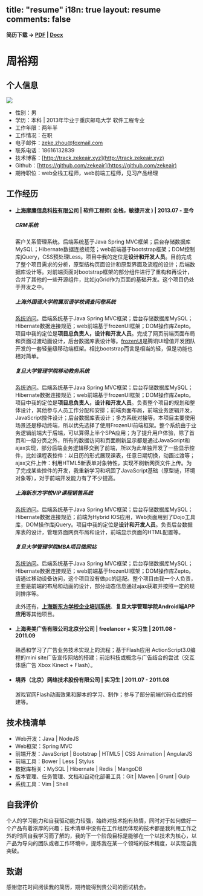 title: "resume"
i18n: true
layout: resume
comments: false
---

<div class="resume-download"><strong>简历下载 -&gt; <a href="/assets/front-end/resume.pdf">PDF</a> | <a href="/assets/front-end/resume.docx">Docx</a></strong></div>

<h1 class="title">周裕翔</h1>

## 个人信息

<img src="/images/resume/QR.jpg" class="QR"/>

- 性别：男
- 学历：本科 | 2013年毕业于重庆邮电大学 软件工程专业
- 工作年限：两年半
- 工作情况：在职
- 电子邮件：<a href="mailto:zeke.zhou@foxmail.com" target="_self">zeke.zhou@foxmail.com</a> 
- 联系电话：18616132839
- 技术博客：[http://track.zekeair.xyz](http://track.zekeair.xyz)
- Github：[https://github.com/zekeair](https://github.com/zekeair)
- 期待职位：web全栈工程师，web前端工程师，见习产品经理

## 工作经历

- #### **[上海摩鹰信息科技有限公司](http://www.smemobiletech.com/)** | 软件工程师( 全栈，敏捷开发 ) | 2013.07 - 至今

	##### **CRM系统**

	客户关系管理系统。后端系统基于Java Spring MVC框架；后台存储数据库MySQL；Hibernate数据连接规范；web前端基于bootstrap框架；DOM控制库jQuery，CSS预处理Less。项目中我的定位是**设计和开发人员**。目前完成了整个项目需求的分析，原型结构页面设计和原型界面及流程的设计；后端数据库设计等。对前端页面对bootstrap框架的部分组件进行了重构和再设计，合并了其他的一些开源组件，比如jqGrid作为页面的基础开发。这个项目仍处于开发之中。

	##### **上海外国语大学附属双语学校调查问卷系统**

	[系统访问](http://www.smemobiletech.com/survey/paper/1)。后端系统基于Java Spring MVC框架；后台存储数据库MySQL；Hibernate数据连接规范；web前端基于frozenUI框架；DOM操作库Zepto。项目中我的定位是**项目总负责人，设计和开发人员**。完成了网页前端页面布局和页面过渡动画设计，后台数据库表设计等。[frozenUI](http://frozenui.github.io/)是腾讯UI增值开发团队开发的一套轻量级移动端框架。相比bootstrap而言是相当的轻，但是功能也相对简单。

	##### **复旦大学管理学院移动教务系统**

	[系统访问](http://m.fdsm.fudan.edu.cn/wx/)。后端系统基于Java Spring MVC框架；后台存储数据库MySQL；Hibernate数据连接规范；web前端基于frozenUI框架；DOM操作库Zepto。项目中我的定位是**项目总负责人，设计和开发人员**。负责整个项目的规划和整体设计，其他参与人员工作分配和安排；前端页面布局，前端业务逻辑开发，JavaScript控件设计；后台数据库表设计；多方系统对接等。本项目主要使用场景还是移动终端，所以优先选择了使用FrozenUI前端框架。整个系统由于业务逻辑前端大于后端，可以算得上半个SPA应用；为了提升用户体验，除了首页和一级分页之外，所有的数据访问和页面刷新显示都是通过JavaScript和ajax实现，部分后端业务逻辑移交到了前端，所以为此单独开发了一些显示控件，比如课程表控件：以日历的形式展现课表，任意日期切换，动画过渡等；ajax文件上传：利用HTML5新表单对象特性，实现不刷新网页文件上传。为了完成某些控件的开发，我重新学习和巩固了JavaScript基础（原型链，环境对象等），对于前端开发能力有了不少提高。

	##### **上海新东方学校VIP课程销售系统**

	[系统访问](http://jw.sh.xdf.cn/xdfhd)。后端系统基于Java Spring MVC框架；后台存储数据库MySQL；Hibernate数据连接规范；前端为Hybrid IOS应用，Web页面用到了Dojo工具库，DOM操作库jQuery。项目中我的定位是**设计和开发人员**。负责后台数据库表的设计，管理界面网页布局和设计，前端显示页面的HTML配置等。
	
	##### **复旦大学管理学院MBA项目微网站**

	[系统访问](http://events.fdsm.fudan.edu.cn/microsite/mba/pages/home.html)。后端系统基于Java Spring MVC框架；后台存储数据库MySQL；Hibernate数据连接规范；web前端基于frozenUI框架；DOM操作库Zepto。请通过移动设备访问，这个项目没有做pc的适配。整个项目由我一个人负责，主要是前端的布局和动画的设计，部分动态信息通过ajax获取并按照一定的规则排序等。

	此外还有，**[上海新东方学校企业培训系统](http://qp.sh.xdf.cn/xdfct/)**、**复旦大学管理学院Android端APP应用**等其他项目。

- #### **上海奥美广告有限公司北京分公司** | freelancer + 实习生 | 2011.08 - 2011.09

	熟悉和学习了广告业务技术实现上的流程；基于Flash应用 ActionScript3.0编程的mini site广告宣传网站的搭建；前沿科技或概念与广告结合的尝试（交互体感广告 Xbox Kinect + Flash）。

- #### **境界（北京）网络技术股份有限公司** | 实习生 | 2011.07 - 2011.08

	游戏官网Flash动画效果和脚本的学习、制作；参与了部分前端代码仓库的搭建等。

## 技术栈清单

- Web开发：Java | NodeJS
- Web框架：Spring MVC
- 前端开发：JavaScript | Bootstrap | HTML5 | CSS Animation | AngularJS
- 前端工具：Bower | Less | Stylus
- 数据库相关：MySQL | Hibernate | Redis | MangoDB
- 版本管理、任务管理、文档和自动化部署工具：Git | Maven | Grunt | Gulp
- 系统工具：Vim | Shell

## 自我评价

个人的学习能力和自我驱动能力较强，始终对技术抱有热情，同时对于如何做好一个产品有着浓厚的兴趣；技术清单中没有在工作经历体现的技术都是我利用工作之外的时间自我学习而了解的，我的下一个阶段目标是能够在一个以技术为核心，以产品为导向的团队或者工作环境中，提炼我在某一个领域的技术精度，以实现自我突破。

## 致谢

感谢您花时间阅读我的简历，期待能得到贵公司的面试机会。
